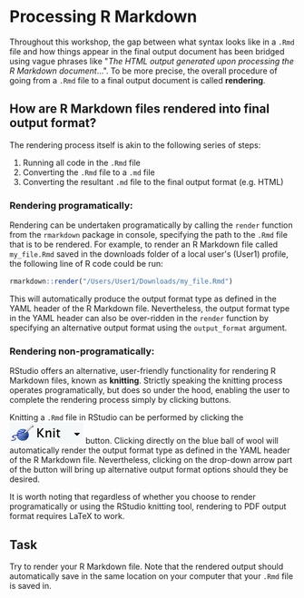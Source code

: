 # Processing R Markdown 

Throughout this workshop, the gap between what syntax looks like in a `.Rmd` file and how things appear in the final output document has been bridged using vague phrases like "*The HTML output generated upon processing the R Markdown document*...". To be more precise, the overall procedure of going from a `.Rmd` file to a final output document is called **rendering**.

## How are R Markdown files rendered into final output format?

The rendering process itself is akin to the following series of steps:

1. Running all code in the `.Rmd` file
2. Converting the `.Rmd` file to a `.md` file
3. Converting the resultant `.md` file to the final output format (e.g. HTML)

### Rendering programatically:

Rendering can be undertaken programatically by calling the `render` function from the `rmarkdown` package in console, specifying the path to the `.Rmd` file that is to be rendered. For example, to render an R Markdown file called `my_file.Rmd` saved in the downloads folder of a local user's (User1) profile, the following line of R code could be run:

```r
rmarkdown::render("/Users/User1/Downloads/my_file.Rmd")
```

This will automatically produce the output format type as defined in the YAML header of the R Markdown file. Nevertheless, the output format type in the YAML header can also be over-ridden in the `render` function by specifying an alternative output format using the `output_format` argument.

### Rendering non-programatically:

RStudio offers an alternative, user-friendly functionality for rendering R Markdown files, known as **knitting**. Strictly speaking the knitting process operates programatically, but does so under the hood, enabling the user to complete the rendering process simply by clicking buttons.

Knitting a `.Rmd` file in RStudio can be performed by clicking the ![knit button](./Embedded_Display_Items/knit_button.png) button. Clicking directly on the blue ball of wool will automatically render the output format type as defined in the YAML header of the R Markdown file. Nevertheless, clicking on the drop-down arrow part of the button will bring up alternative output format options should they be desired. 



It is worth noting that regardless of whether you choose to render programatically or using the RStudio knitting tool, rendering to PDF output format requires LaTeX to work.

## Task

Try to render your R Markdown file. Note that the rendered output should automatically save in the same location on your computer that your `.Rmd` file is saved in.



